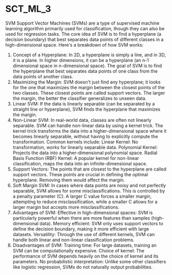# SCT_ML_3
SVM
Support Vector Machines (SVMs) are a type of supervised machine learning algorithm primarily used for classification, though they can also be used for regression tasks. The core idea of SVM is to find a hyperplane (a decision boundary) that best separates data points of different classes in a high-dimensional space. Here's a breakdown of how SVM works:

1. Concept of a Hyperplane:
In 2D, a hyperplane is simply a line, and in 3D, it is a plane. In higher dimensions, it can be a hyperplane (an n-1 dimensional space in n-dimensional space).
The goal of SVM is to find the hyperplane that best separates data points of one class from the data points of another class.
2. Maximizing the Margin:
SVM doesn't just find any hyperplane; it looks for the one that maximizes the margin between the closest points of the two classes. These closest points are called support vectors.
The larger the margin, the better the classifier generalizes to unseen data.
3. Linear SVM:
If the data is linearly separable (can be separated by a straight line or hyperplane), SVM finds the hyperplane that maximizes the margin.
4. Non-Linear SVM:
In real-world data, classes are often not linearly separable. SVM can handle non-linear data by using a kernel trick.
The kernel trick transforms the data into a higher-dimensional space where it becomes linearly separable, without having to explicitly compute the transformation.
Common kernels include:
Linear Kernel: No transformation, works for linearly separable data.
Polynomial Kernel: Projects the data into a higher-dimensional polynomial space.
Radial Basis Function (RBF) Kernel: A popular kernel for non-linear classification, maps the data into an infinite-dimensional space.
5. Support Vectors:
The points that are closest to the hyperplane are called support vectors. These points are crucial in defining the optimal hyperplane. Removing them would affect the margin.
6. Soft Margin SVM:
In cases where data points are noisy and not perfectly separable, SVM allows for some misclassifications. This is controlled by a penalty parameter (C).
A larger C value forces a smaller margin, attempting to reduce misclassification, while a smaller C allows for a larger margin but accepts more misclassifications.
7. Advantages of SVM:
Effective in high-dimensional spaces: SVM is particularly powerful when there are more features than samples (high-dimensional data).
Memory efficient: SVM only uses support vectors to define the decision boundary, making it more efficient with large datasets.
Versatility: Through the use of different kernels, SVM can handle both linear and non-linear classification problems.
8. Disadvantages of SVM:
Training time: For large datasets, training an SVM can be computationally expensive.
Choice of kernel: The performance of SVM depends heavily on the choice of kernel and its parameters.
No probabilistic interpretation: Unlike some other classifiers like logistic regression, SVMs do not naturally output probabilities.
